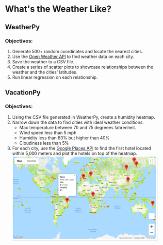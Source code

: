 # What's the Weather Like?
## WeatherPy
### Objectives:
1. Generate 500+ random coordinates and locate the nearest cities.
2. Use the [Open Weather API](https://openweathermap.org/api) to find weather data on each city.
3. Save the weather to a CSV file.
4. Create a series of scatter plots to showcase relationships between the weather and the cities' latitudes.
5. Run linear regression on each relationship.
## VacationPy

### Objectives:
1. Using the CSV file generated in WeatherPy, create a humidity heatmap.
2. Narrow down the data to find cities with ideal weather conditions.
    * Max temperature between 70 and 75 degreees fahrenheit. 
    * Wind speed less than 5 mph
    * Humidity less than 80% but higher than 40%
    * Cloudiness less than 5%
3. For each city, use the [Google Places API](https://developers.google.com/maps/documentation/places/web-service/overview) to find the first hotel located within 5,000 meters and plot the hotels on top of the heatmap. 
![Vacation Heatmap](/output_data/Screenshot_HeatMap.png)